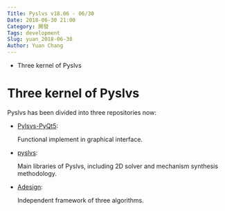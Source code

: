```yaml
---
Title: Pyslvs v18.06 - 06/30
Date: 2018-06-30 21:00
Category: 開發
Tags: development
Slug: yuan_2018-06-30
Author: Yuan Chang
---
```


+ Three kernel of Pyslvs

<!-- PELICAN_END_SUMMARY -->

Three kernel of Pyslvs
===

Pyslvs has been divided into three repositories now:

+ [Pylsvs-PyQt5]:

    Functional implement in graphical interface.

+ [pyslvs]:

    Main libraries of Pyslvs, including 2D solver and mechanism synthesis methodology.

+ [Adesign]:

    Independent framework of three algorithms.

[Pylsvs-PyQt5]: https://github.com/KmolYuan/Pyslvs-PyQt5
[pyslvs]: https://github.com/KmolYuan/pyslvs
[Adesign]: https://github.com/KmolYuan/Adesign